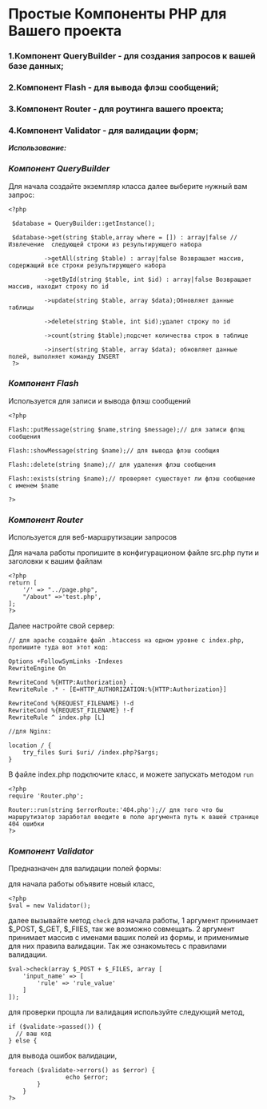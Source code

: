 Простые Компоненты PHP для Вашего проекта
======================================================
### 1.Компонент QueryBuilder - для создания запросов к вашей базе данных;
### 2.Компонент Flash - для вывода флэш сообщений;
### 3.Компонент Router - для роутинга вашего проекта;
### 4.Компонент Validator - для валидации форм;
 

_**Использование:**_

### _Компонент QueryBuilder_

Для начала создайте экземпляр класса далее выберите нужный вам запрос:

```
<?php

 $database = QueryBuilder::getInstance();
 
 $database->get(string $table,array where = []) : array|false //Извлечение  следующей строки из результирующего набора 
 
          ->getAll(string $table) : array|false Возвращает массив, содержащий все строки результирующего набора    
            
          ->getById(string $table, int $id) : array|false Возвращает массив, находит строку по id 

          ->update(string $table, array $data);Обновляет данные таблицы 

          ->delete(string $table, int $id);удалет строку по id

          ->count(string $table);подсчет количества строк в таблице

          ->insert(string $table, array $data); обновляет данные полей, выполняет команду INSERT      
 ?>
```
### _Компонент Flash_

Используется для записи и вывода флэш сообщений 

```$xslt
<?php

Flash::putMessage(string $name,string $message);// для записи флэщ сообщения

Flash::showMessage(string $name);// для вывода флэш сообщия

Flash::delete(string $name);// для удаления флэш сообщения

Flash::exists(string $name);// проверяет существует ли флэш сообщение с именем $name

?>
```

### _Компонент Router_

Используется для веб-маршрутизации запросов

Для начала работы пропишите в конфигурационом файле src.php пути и заголовки к вашим файлам
```$xslt
<?php
return [
    '/' => "../page.php",
    "/about" =>'test.php',
];
?>
```
Далее настройте свой сервер: 
```$xslt
// для apache создайте файл .htaccess на одном уровне с index.php, пропишите туда вот этот код:

Options +FollowSymLinks -Indexes
RewriteEngine On

RewriteCond %{HTTP:Authorization} .
RewriteRule .* - [E=HTTP_AUTHORIZATION:%{HTTP:Authorization}]

RewriteCond %{REQUEST_FILENAME} !-d
RewriteCond %{REQUEST_FILENAME} !-f
RewriteRule ^ index.php [L]

//для Nginx:

location / {
    try_files $uri $uri/ /index.php?$args;
}
```
В файле index.php подключите класс, и можете запускать методом `run`
```$xslt
<?php
require 'Router.php';

Router::run(string $errorRoute:'404.php');// для того что бы маршрутизатор заработал введите в поле аргумента путь к вашей странице 404 ошибки 
?>
```

### _Компонент Validator_

Предназначен для валидации полей формы:

для начала работы объявите новый класс,
```$xslt
<?php
$val = new Validator();
```
далее вызывайте метод `check` для начала работы, 1 аргумент принимает $_POST, $_GET, $_FIlES, так же возможно совмещать. 2 аргумент принимает массив с именами ваших полей из формы, и применимые для них правила валидации. Так же ознакомьтесь с правилами валидации. 
```$xslt
$val->check(array $_POST + $_FILES, array [
    'input_name' => [
        'rule' => 'rule_value'        
    ]    
]);
```
для проверки прощла ли валидация используйте следующий метод,
```$xslt
if ($validate->passed()) {
  // ваш код
} else {
```
для вывода ошибок валидации,
```$xslt
foreach ($validate->errors() as $error) {
                echo $error;
        }
    }
?>
```

